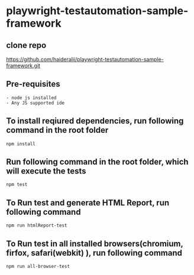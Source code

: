 # playwright-testautomation-sample-framework

## clone repo

https://github.com/haideralii/playwright-testautomation-sample-framework.git

## Pre-requisites

    - node js installed 
    - Any JS supported ide
    
## To install reqiured dependencies, run following command in the root folder

    npm install 
    
## Run following command in the root folder, which will execute the tests

    npm test
    
## To Run test and generate HTML Report, run following command

    npm run htmlReport-test

 ## To Run test in all installed browsers(chromium, firfox, safari(webkit) ), run following command

    npm run all-browser-test
